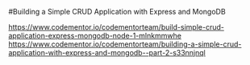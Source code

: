 #Building a Simple CRUD Application with Express and MongoDB

https://www.codementor.io/codementorteam/build-simple-crud-application-express-mongodb-node-1-mlnkmmwhe
https://www.codementor.io/codementorteam/building-a-simple-crud-application-with-express-and-mongodb--part-2-s33nnjnql
